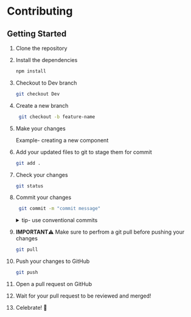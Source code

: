 # Contributing

## Getting Started

1. Clone the repository
2. Install the dependencies
   ```bash
   npm install
   ```
3. Checkout to Dev branch
   ```bash
   git checkout Dev
   ```
3. Create a new branch
   ```bash
    git checkout -b feature-name
    ```
4. Make your changes
    
    Example- creating a new component
5. Add your updated files to git to stage them for commit
   ```bash
   git add .
   ```
6. Check your changes
   ```bash
   git status
   ```
7. Commit your changes
   ```bash
    git commit -m "commit message"
    ```
    <details>
    <summary>tip- use conventional commits</summary>
    Conventional commits are a great way to keep your commit messages organized and readable. You can read more about them <a src="https://www.conventionalcommits.org/en/v1.0.0/">here</a>.

    Here's an example of a conventional commit:
    ```bash
    git commit -m "feat: footer component"
    ```

    Here's another example of a conventional commit:
    ```bash
    git commit -m "fix: typo in footer component"
    ```

    </details>
8. **IMPORTANT⚠️** Make sure to perfrom a git pull before pushing your changes
   ```bash
   git pull
   ```
9. Push your changes to GitHub
   ```bash
   git push
   ```
10.  Open a pull request on GitHub
11. Wait for your pull request to be reviewed and merged!
12. Celebrate! 🎉


    
